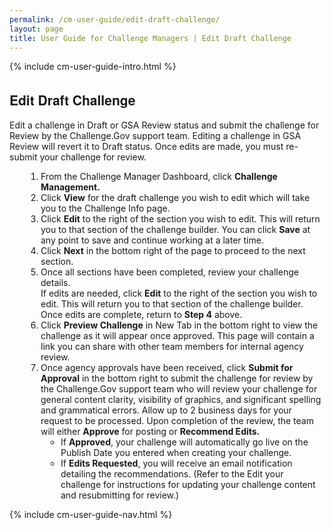 ```yaml
---
permalink: /cm-user-guide/edit-draft-challenge/
layout: page
title: User Guide for Challenge Managers | Edit Draft Challenge
---
```

<div class="res-sec">
  <div class="grid-row ">
    <div class="grid-col-12">{% include cm-user-guide-intro.html %}</div>
  </div>
  <div class="grid-row grid-gap usa-typo">
    <div class="grid-col-12 pt-10 pb-30 px-0">
      <div class="bg-secondary-lighter text-center">
        <h2 class="mb-0">Edit Draft Challenge</h2>
      </div>
    </div>
  </div>
  <div class="grid-row grid-gap justify-content-between">
    <div class="grid-col-7">
      <div class="usa-prose">
        <p>Edit a challenge in Draft or GSA Review status and submit the challenge for Review by the Challenge.Gov support team. Editing a challenge in GSA Review will revert it to Draft status. Once edits are made, you must re-submit your challenge for review.</p>
        <ol>
          <li class="font-normal"><span>From the Challenge Manager Dashboard, click <b>Challenge Management.</b></span></li>
          <li class="font-normal"><span>Click <b>View</b> for the draft challenge you wish to edit which will take you to the Challenge Info page.</span></li>
          <li class="font-normal"><span>Click <b>Edit</b> to the right of the section you wish to edit. This will return you to that section of the challenge builder. You can click <b>Save</b> at any point to save and continue working at a later time.</span></li>
          <li class="font-normal"><span>Click <b>Next</b> in the bottom right of the page to proceed to the next section.</span></li>
          <li class="font-normal"><span>Once all sections have been completed, review your challenge details.<br>
            If edits are needed, click <b>Edit</b> to the right of the section you wish to edit. This will return you to that section of the challenge builder. Once edits are complete, return to <b>Step 4</b> above.</span></li>
            <li class="font-normal"><span>Click <b>Preview Challenge</b> in New Tab in the bottom right to view the challenge as it will appear once approved. This page will contain a link you can share with other team members for internal agency review.</span></li>
            <li class="font-normal"><span>Once agency approvals have been received, click <b>Submit for Approval</b> in the bottom right to submit the challenge for review by the Challenge.Gov support team who will review your challenge for general content clarity, visibility of graphics, and significant spelling and grammatical errors. Allow up to 2 business days for your request to be processed. Upon completion of the review, the team will either <b>Approve</b> for posting or <b>Recommend Edits.</b>
              <ul>
                <li>If <b>Approved</b>, your challenge will automatically go live on the Publish Date you entered when creating your challenge.</li>
                <li>If <b>Edits Requested</b>, you will receive an email notification detailing the recommendations. (Refer to the Edit your challenge for instructions for updating your challenge content and resubmitting for review.)</li>
              </ul></span></li>
            </ol>
          </div>
        </div>
        <div class="grid-col-4"> {% include cm-user-guide-nav.html %} </div>
      </div>
    </div>
    <style>
      .usa-prose ol{
        padding-left: 50px;
        margin-top: 0;
      }
      .usa-prose ol ul{
        margin-top: 0;
      }
      .usa-prose ul{
        padding-left: 2rem;
        margin-top: 0;
        margin-bottom: 1em;
      }
      .usa-prose ul li{
        max-width: 100%;
        margin-bottom: 0;
      }
      .tablet\:grid-col-10 {
        flex: 0 1 auto;
        width: 100%;
      }
      .grid-container .usa-sidenav {
        margin-left: 0;
        margin-right: 0;
        padding-left: 0;
      }
      .grid-container .usa-sidenav__sublist {
        list-style-type: none;
        padding-left: 0;
        margin: 0;
        font-size: 1rem;
      }
      .usa-typo {
        font-family: Source Sans Pro Web,Helvetica Neue,Helvetica,Roboto,Arial,sans-serif;
      }
      .menu-title {
        text-indent: 1em;
        font-weight: 600;
      }
      .no-underline {
        text-decoration: none !important;
      }
      .child-link {
        text-indent: 2em;
        color: #757575;
        font-weight: 500;
      }
      .usa-sidenav__item a:not(.usa-current):hover {
        background-color: #f1f1f1;
      }
      
      .usa-sidenav__sublist .usa-sidenav__item a.inactive-link:hover,
      .usa-sidenav__item a.child-link.inactive-link:hover {
        color: #004c8c !important;
        font-weight: 400 !important;
        text-decoration: none !important;
      }
      
      .usa-sidenav__sublist a:not(.usa-current),
      .usa-sidenav__item a.child-link:not(.usa-current) {
        color: #757575 !important;
      }
      
      .usa-current {
        color: #205493 !important;
        font-weight: 600 !important;
      }
      
      .usa-sidenav__item a.child-link:not(.usa-current):hover {
        font-weight: 400 !important;
      }
      
      .usa-sidenav__item a[href=""]:hover {
        color: #205493 !important;
        font-weight: 400 !important;
      }
      
      .usa-sidenav__item a.menu-title:hover {
        background-color: transparent !important;
      }
    </style>